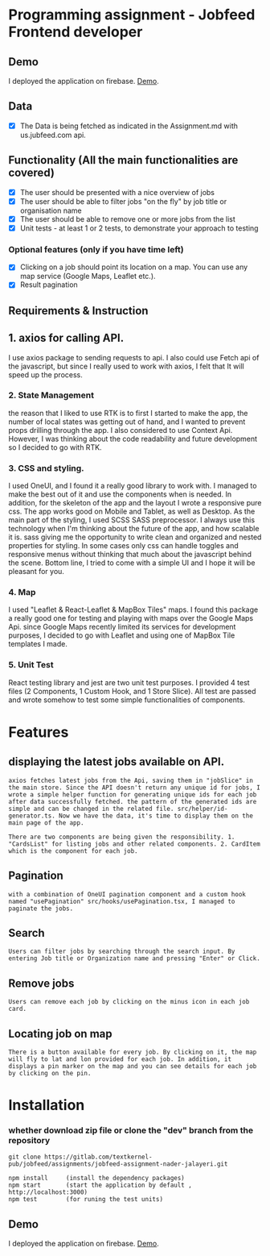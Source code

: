 # Programming assignment - Jobfeed Frontend developer
## Demo
I deployed the application on firebase. 
[Demo](http://textkernel-react-app.web.app/).
## Data

- [x] The Data is being fetched as indicated in the Assignment.md with us.jubfeed.com api.

## Functionality (All the main functionalities are covered)

- [x] The user should be presented with a nice overview of jobs
- [x] The user should be able to filter jobs "on the fly" by job title or organisation name
- [x] The user should be able to remove one or more jobs from the list
- [x] Unit tests - at least 1 or 2 tests, to demonstrate your approach to testing

### Optional features (only if you have time left)

- [x] Clicking on a job should point its location on a map. You can use any map service (Google Maps, Leaflet etc.).
- [x] Result pagination

## Requirements & Instruction

## 1. axios for calling API.

I use axios package to sending requests to api. I also could use Fetch api of the javascript, but since I really used to work with axios, I felt that It will speed up the process.

### 2. State Management

the reason that I liked to use RTK is to first I started to make the app, the number of local states was getting out of hand, and I wanted to prevent props drilling through the app. I also considered to use Context Api. However, I was thinking about the code readability and future development so I decided to go with RTK.

### 3. CSS and styling.

I used OneUI, and I found it a really good library to work with. I managed to make the best out of it and use the components when is needed. In addition, for the skeleton of the app and the layout I wrote a responsive pure css. The app works good on Mobile and Tablet, as well as Desktop.
As the main part of the styling, I used SCSS SASS preprocessor. I always use this technology when I'm thinking about the future of the app, and how scalable it is. sass giving me the opportunity to write clean and organized and nested properties for styling. In some cases only css can handle toggles and responsive menus without thinking that much about the javascript behind the scene. Bottom line, I tried to come with a simple UI and I hope it will be pleasant for you.

### 4. Map

I used "Leaflet & React-Leaflet & MapBox Tiles" maps. I found this package a really good one for testing and playing with maps over the Google Maps Api. since Google Maps recently limited its services for development purposes, I decided to go with Leaflet and using one of MapBox Tile templates I made.

### 5. Unit Test

React testing library and jest are two unit test purposes. I provided 4 test files (2 Components, 1 Custom Hook, and 1 Store Slice). All test are passed and wrote somehow to test some simple functionalities of components.

# Features

## displaying the latest jobs available on API.

    axios fetches latest jobs from the Api, saving them in "jobSlice" in the main store. Since the API doesn't return any unique id for jobs, I wrote a simple helper function for generating unique ids for each job after data successfully fetched. the pattern of the generated ids are simple and can be changed in the related file. src/helper/id-generator.ts. Now we have the data, it's time to display them on the main page of the app.

    There are two components are being given the responsibility. 1. "CardsList" for listing jobs and other related components. 2. CardItem which is the component for each job.

## Pagination

    with a combination of OneUI pagination component and a custom hook named "usePagination" src/hooks/usePagination.tsx, I managed to paginate the jobs.

## Search

    Users can filter jobs by searching through the search input. By entering Job title or Organization name and pressing "Enter" or Click.

## Remove jobs

    Users can remove each job by clicking on the minus icon in each job card.

## Locating job on map

    There is a button available for every job. By clicking on it, the map will fly to lat and lon provided for each job. In addition, it displays a pin marker on the map and you can see details for each job by clicking on the pin.

# Installation

### whether download zip file or clone the "dev" branch from the repository

```git
git clone https://gitlab.com/textkernel-pub/jobfeed/assignments/jobfeed-assignment-nader-jalayeri.git
```

```node
npm install     (install the dependency packages)
npm start       (start the application by default , http://localhost:3000)
npm test        (for runing the test units)
```

## Demo
I deployed the application on firebase. 
[Demo](http://textkernel-react-app.web.app/).



